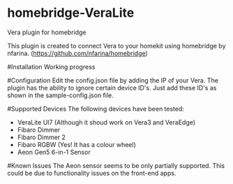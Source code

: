 # homebridge-VeraLite
Vera plugin for homebridge

This plugin is created to connect Vera to your homekit using homebridge by nfarina. (https://github.com/nfarina/homebridge)


#Installation
Working progress

#Configuration
Edit the config.json file by adding the IP of your Vera.
The plugin has the ability to ignore certain device ID's. Just add these ID's as shown in the sample-config.json file.

#Supported Devices
The following devices have been tested:

* VeraLite UI7 (Although it shoud work on Vera3 and VeraEdge)
* Fibaro Dimmer
* Fibaro Dimmer 2
* Fibaro RGBW (Yes! It has a colour wheel)
* Aeon Gen5 6-in-1 Sensor 

#Known Issues
The Aeon sensor seems to be only partially supported. This could be due to functionality issues on the front-end apps.


